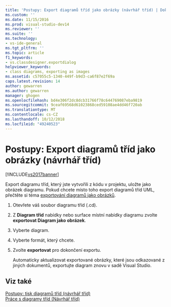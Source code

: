 ```yaml
---
title: 'Postupy: Export diagramů tříd jako obrázky (návrhář tříd) | Dokumentace Microsoftu'
ms.custom: ''
ms.date: 11/15/2016
ms.prod: visual-studio-dev14
ms.reviewer: ''
ms.suite: ''
ms.technology:
- vs-ide-general
ms.tgt_pltfrm: ''
ms.topic: article
f1_keywords:
- vs.classdesigner.exportdialog
helpviewer_keywords:
- class diagrams, exporting as images
ms.assetid: c57055c5-1340-449f-b9d3-ca6f87e2f69a
caps.latest.revision: 14
author: gewarren
ms.author: gewarren
manager: ghogen
ms.openlocfilehash: bd4e306f2dc8dcb31766f78c644769087eba9819
ms.sourcegitcommit: 9ceaf69568d61023868ced59108ae4dd46f720ab
ms.translationtype: MT
ms.contentlocale: cs-CZ
ms.lasthandoff: 10/12/2018
ms.locfileid: "49240523"
---
```

# <a name="how-to-export-class-diagrams-as-images-class-designer"></a>Postupy: Export diagramů tříd jako obrázky (návrhář tříd)
[!INCLUDE[vs2017banner](../includes/vs2017banner.md)]

Export diagramu tříd, který jste vytvořili z kódu v projektu, uložte jako obrázek diagramu. Pokud chcete místo toho export diagramů tříd UML, přečtěte si téma [exportování diagramů jako obrázků](../modeling/export-diagrams-as-images.md).  
  
1.  Otevřete váš soubor diagramu tříd (.cd).  
  
2.  Z **Diagram tříd** nabídky nebo surface místní nabídky diagramu zvolte **exportovat Diagram jako obrázek**.  
  
3.  Vyberte diagram.  
  
4.  Vyberte formát, který chcete.  
  
5.  Zvolte **exportovat** pro dokončení exportu.  
  
     Automaticky aktualizovat exportované obrázky, které jsou odkazované z jiných dokumentů, exportujte diagram znovu v sadě Visual Studio.  
  
## <a name="see-also"></a>Viz také  
 [Postupy: tisk diagramů tříd (návrhář tříd)](../ide/how-to-print-class-diagrams-class-designer.md)   
 [Práce s diagramy tříd (Návrhář tříd)](../ide/working-with-class-diagrams-class-designer.md)



